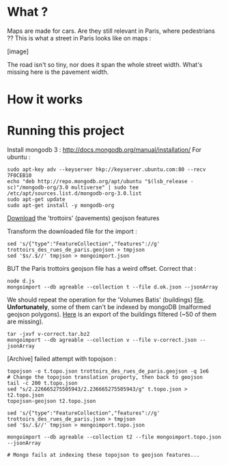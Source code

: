 # What ? 

Maps are made for cars. Are they still relevant in Paris, where pedestrians ??
This is what a street in Paris looks like on maps : 

[image]

The road isn't so tiny, nor does it span the whole street width. 
What's missing here is the pavement width. 

# How it works 

# Running this project 

Install mongodb 3 : http://docs.mongodb.org/manual/installation/
For ubuntu :
```
sudo apt-key adv --keyserver hkp://keyserver.ubuntu.com:80 --recv 7F0CEB10
echo "deb http://repo.mongodb.org/apt/ubuntu "$(lsb_release -sc)"/mongodb-org/3.0 multiverse" | sudo tee /etc/apt/sources.list.d/mongodb-org-3.0.list
sudo apt-get update
sudo apt-get install -y mongodb-org
```




[Download](http://parisdata.opendatasoft.com/explore/dataset/trottoirs_des_rues_de_paris/download/?format=geojson&timezone=Europe/Berlin) the 'trottoirs' (pavements) geojson features

Transform the downloaded file for the import :

```
sed 's/{"type":"FeatureCollection","features"://g' trottoirs_des_rues_de_paris.geojson > tmpjson
sed '$s/.$//' tmpjson > mongoimport.json
```

BUT the Paris trottoirs geojson file has a weird offset. Correct that :

```
node d.js
mongoimport --db agreable --collection t --file d.ok.json --jsonArray
```


We should repeat the operation for the 'Volumes Batis' (buildings) [file](http://parisdata.opendatasoft.com/explore/dataset/volumesbatisparis2011/download/?format=geojson&timezone=Europe/Berlin). **Unfortunately**, some of them can't be indexed by mongoDB (malformed geojson polygons).
[Here](LINK) is an export of the buildings filtered (~50 of them are missing).

```
tar -jxvf v-correct.tar.bz2
mongoimport --db agreable --collection v --file v-correct.json --jsonArray
```





[Archive] failed attempt with topojson :
```
topojson -o t.topo.json trottoirs_des_rues_de_paris.geojson -q 1e6
# Change the topojson translation property, then back to geojson
tail -c 200 t.topo.json
sed "s/2.226665275505943/2.236665275505943/g" t.topo.json > t2.topo.json
topojson-geojson t2.topo.json

sed 's/{"type":"FeatureCollection","features"://g' trottoirs_des_rues_de_paris.json > tmpjson
sed '$s/.$//' tmpjson > mongoimport.topo.json

mongoimport --db agreable --collection t2 --file mongoimport.topo.json --jsonArray

# Mongo fails at indexing these topojson to geojson features...
```
